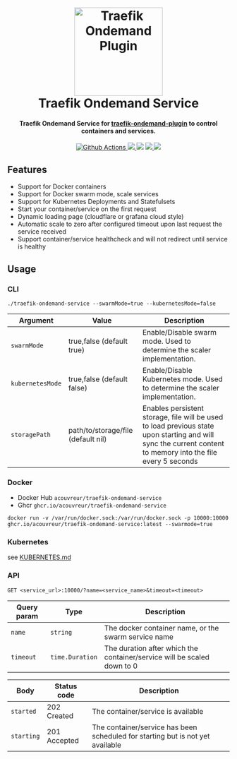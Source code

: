 <h1 align="center">
  <img src="https://blog.alterway.fr/images/traefik.logo.png" alt="Traefik Ondemand Plugin" width="200">
  <br>Traefik Ondemand Service<br>
</h1>

<h4 align="center">Traefik Ondemand Service for <a href="https://github.com/acouvreur/traefik-ondemand-plugin">traefik-ondemand-plugin</a> to control containers and services.</h4>

<p align="center">
  <a href="https://github.com/acouvreur/traefik-ondemand-service/actions">
    <img src="https://img.shields.io/github/workflow/status/acouvreur/traefik-ondemand-service/Build?style=flat-square" alt="Github Actions">
  </a>
  <a href="https://goreportcard.com/report/github.com/acouvreur/traefik-ondemand-service">
    <img src="https://goreportcard.com/badge/github.com/acouvreur/traefik-ondemand-service?style=flat-square">
  </a>
  <img src="https://img.shields.io/github/go-mod/go-version/acouvreur/traefik-ondemand-service?style=flat-square">
  <a href="https://github.com/acouvreur/traefik-ondemand-service/releases">
    <img src="https://img.shields.io/github/release/acouvreur/traefik-ondemand-service/all.svg?style=flat-square">
  </a>
  <a href="https://github.com/acouvreur/traefik-ondemand-service/releases">
    <img src="https://img.shields.io/docker/image-size/acouvreur/traefik-ondemand-service?style=flat-square">
  </a>
</p>

## Features

- Support for Docker containers
- Support for Docker swarm mode, scale services
- Support for Kubernetes Deployments and Statefulsets
- Start your container/service on the first request
- Dynamic loading page (cloudflare or grafana cloud style)
- Automatic scale to zero after configured timeout upon last request the service received
- Support container/service healthcheck and will not redirect until service is healthy

## Usage

### CLI

`./traefik-ondemand-service --swarmMode=true --kubernetesMode=false`

| Argument         | Value                              | Description                                                                                                                                                  |
| ---------------- | ---------------------------------- | ------------------------------------------------------------------------------------------------------------------------------------------------------------ |
| `swarmMode`      | true,false (default true)          | Enable/Disable swarm mode. Used to determine the scaler implementation.                                                                                      |
| `kubernetesMode` | true,false (default false)         | Enable/Disable Kubernetes mode. Used to determine the scaler implementation.                                                                                 |
| `storagePath`    | path/to/storage/file (default nil) | Enables persistent storage, file will be used to load previous state upon starting and will sync the current content to memory into the file every 5 seconds |

### Docker

- Docker Hub `acouvreur/traefik-ondemand-service`
- Ghcr `ghcr.io/acouvreur/traefik-ondemand-service`

`docker run -v /var/run/docker.sock:/var/run/docker.sock -p 10000:10000 ghcr.io/acouvreur/traefik-ondemand-service:latest --swarmode=true`

### Kubernetes

see <a href="https://github.com/acouvreur/traefik-ondemand-service/blob/main/KUBERNETES.md">KUBERNETES.md</a>

### API

```
GET <service_url>:10000/?name=<service_name>&timeout=<timeout>
```

| Query param | Type            | Description                                                             |
| ----------- | --------------- | ----------------------------------------------------------------------- |
| `name`      | `string`        | The docker container name, or the swarm service name                    |
| `timeout`   | `time.Duration` | The duration after which the container/service will be scaled down to 0 |

| Body       | Status code  | Description                                                                    |
| ---------- | ------------ | ------------------------------------------------------------------------------ |
| `started`  | 202 Created  | The container/service is available                                             |
| `starting` | 201 Accepted | The container/service has been scheduled for starting but is not yet available |

